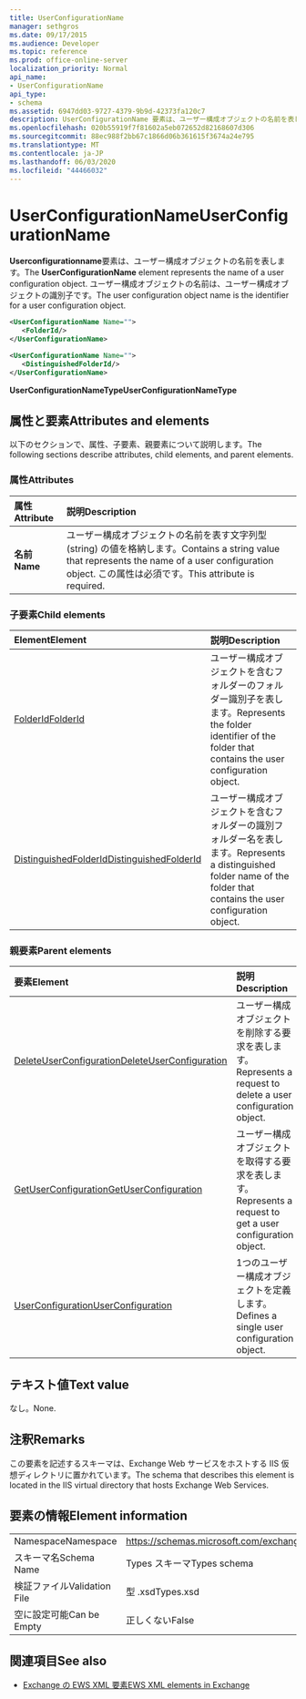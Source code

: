 ```yaml
---
title: UserConfigurationName
manager: sethgros
ms.date: 09/17/2015
ms.audience: Developer
ms.topic: reference
ms.prod: office-online-server
localization_priority: Normal
api_name:
- UserConfigurationName
api_type:
- schema
ms.assetid: 6947dd03-9727-4379-9b9d-42373fa120c7
description: UserConfigurationName 要素は、ユーザー構成オブジェクトの名前を表します。 ユーザー構成オブジェクトの名前は、ユーザー構成オブジェクトの識別子です。
ms.openlocfilehash: 020b55919f7f81602a5eb072652d82168607d306
ms.sourcegitcommit: 88ec988f2bb67c1866d06b361615f3674a24e795
ms.translationtype: MT
ms.contentlocale: ja-JP
ms.lasthandoff: 06/03/2020
ms.locfileid: "44466032"
---
```

# <a name="userconfigurationname"></a><span data-ttu-id="177d3-104">UserConfigurationName</span><span class="sxs-lookup"><span data-stu-id="177d3-104">UserConfigurationName</span></span>

<span data-ttu-id="177d3-105">**Userconfigurationname**要素は、ユーザー構成オブジェクトの名前を表します。</span><span class="sxs-lookup"><span data-stu-id="177d3-105">The **UserConfigurationName** element represents the name of a user configuration object.</span></span> <span data-ttu-id="177d3-106">ユーザー構成オブジェクトの名前は、ユーザー構成オブジェクトの識別子です。</span><span class="sxs-lookup"><span data-stu-id="177d3-106">The user configuration object name is the identifier for a user configuration object.</span></span> 
  
```XML
<UserConfigurationName Name="">
   <FolderId/>
</UserConfigurationName>
```

```XML
<UserConfigurationName Name="">
   <DistinguishedFolderId/> 
</UserConfigurationName>
```

<span data-ttu-id="177d3-107">**UserConfigurationNameType**</span><span class="sxs-lookup"><span data-stu-id="177d3-107">**UserConfigurationNameType**</span></span>

## <a name="attributes-and-elements"></a><span data-ttu-id="177d3-108">属性と要素</span><span class="sxs-lookup"><span data-stu-id="177d3-108">Attributes and elements</span></span>

<span data-ttu-id="177d3-109">以下のセクションで、属性、子要素、親要素について説明します。</span><span class="sxs-lookup"><span data-stu-id="177d3-109">The following sections describe attributes, child elements, and parent elements.</span></span>
  
### <a name="attributes"></a><span data-ttu-id="177d3-110">属性</span><span class="sxs-lookup"><span data-stu-id="177d3-110">Attributes</span></span>

|<span data-ttu-id="177d3-111">**属性**</span><span class="sxs-lookup"><span data-stu-id="177d3-111">**Attribute**</span></span>|<span data-ttu-id="177d3-112">**説明**</span><span class="sxs-lookup"><span data-stu-id="177d3-112">**Description**</span></span>|
|:-----|:-----|
|<span data-ttu-id="177d3-113">**名前**</span><span class="sxs-lookup"><span data-stu-id="177d3-113">**Name**</span></span> <br/> |<span data-ttu-id="177d3-114">ユーザー構成オブジェクトの名前を表す文字列型 (string) の値を格納します。</span><span class="sxs-lookup"><span data-stu-id="177d3-114">Contains a string value that represents the name of a user configuration object.</span></span> <span data-ttu-id="177d3-115">この属性は必須です。</span><span class="sxs-lookup"><span data-stu-id="177d3-115">This attribute is required.</span></span>  <br/> |
   
### <a name="child-elements"></a><span data-ttu-id="177d3-116">子要素</span><span class="sxs-lookup"><span data-stu-id="177d3-116">Child elements</span></span>

|<span data-ttu-id="177d3-117">**Element**</span><span class="sxs-lookup"><span data-stu-id="177d3-117">**Element**</span></span>|<span data-ttu-id="177d3-118">**説明**</span><span class="sxs-lookup"><span data-stu-id="177d3-118">**Description**</span></span>|
|:-----|:-----|
|[<span data-ttu-id="177d3-119">FolderId</span><span class="sxs-lookup"><span data-stu-id="177d3-119">FolderId</span></span>](folderid.md) <br/> |<span data-ttu-id="177d3-120">ユーザー構成オブジェクトを含むフォルダーのフォルダー識別子を表します。</span><span class="sxs-lookup"><span data-stu-id="177d3-120">Represents the folder identifier of the folder that contains the user configuration object.</span></span>  <br/> |
|[<span data-ttu-id="177d3-121">DistinguishedFolderId</span><span class="sxs-lookup"><span data-stu-id="177d3-121">DistinguishedFolderId</span></span>](distinguishedfolderid.md) <br/> |<span data-ttu-id="177d3-122">ユーザー構成オブジェクトを含むフォルダーの識別フォルダー名を表します。</span><span class="sxs-lookup"><span data-stu-id="177d3-122">Represents a distinguished folder name of the folder that contains the user configuration object.</span></span>  <br/> |
   
### <a name="parent-elements"></a><span data-ttu-id="177d3-123">親要素</span><span class="sxs-lookup"><span data-stu-id="177d3-123">Parent elements</span></span>

|<span data-ttu-id="177d3-124">**要素**</span><span class="sxs-lookup"><span data-stu-id="177d3-124">**Element**</span></span>|<span data-ttu-id="177d3-125">**説明**</span><span class="sxs-lookup"><span data-stu-id="177d3-125">**Description**</span></span>|
|:-----|:-----|
|[<span data-ttu-id="177d3-126">DeleteUserConfiguration</span><span class="sxs-lookup"><span data-stu-id="177d3-126">DeleteUserConfiguration</span></span>](deleteuserconfiguration.md) <br/> |<span data-ttu-id="177d3-127">ユーザー構成オブジェクトを削除する要求を表します。</span><span class="sxs-lookup"><span data-stu-id="177d3-127">Represents a request to delete a user configuration object.</span></span>  <br/> |
|[<span data-ttu-id="177d3-128">GetUserConfiguration</span><span class="sxs-lookup"><span data-stu-id="177d3-128">GetUserConfiguration</span></span>](getuserconfiguration.md) <br/> |<span data-ttu-id="177d3-129">ユーザー構成オブジェクトを取得する要求を表します。</span><span class="sxs-lookup"><span data-stu-id="177d3-129">Represents a request to get a user configuration object.</span></span>  <br/> |
|[<span data-ttu-id="177d3-130">UserConfiguration</span><span class="sxs-lookup"><span data-stu-id="177d3-130">UserConfiguration</span></span>](userconfiguration.md) <br/> |<span data-ttu-id="177d3-131">1つのユーザー構成オブジェクトを定義します。</span><span class="sxs-lookup"><span data-stu-id="177d3-131">Defines a single user configuration object.</span></span>  <br/> |
   
## <a name="text-value"></a><span data-ttu-id="177d3-132">テキスト値</span><span class="sxs-lookup"><span data-stu-id="177d3-132">Text value</span></span>

<span data-ttu-id="177d3-133">なし。</span><span class="sxs-lookup"><span data-stu-id="177d3-133">None.</span></span>
  
## <a name="remarks"></a><span data-ttu-id="177d3-134">注釈</span><span class="sxs-lookup"><span data-stu-id="177d3-134">Remarks</span></span>

<span data-ttu-id="177d3-135">この要素を記述するスキーマは、Exchange Web サービスをホストする IIS 仮想ディレクトリに置かれています。</span><span class="sxs-lookup"><span data-stu-id="177d3-135">The schema that describes this element is located in the IIS virtual directory that hosts Exchange Web Services.</span></span>
  
## <a name="element-information"></a><span data-ttu-id="177d3-136">要素の情報</span><span class="sxs-lookup"><span data-stu-id="177d3-136">Element information</span></span>

|||
|:-----|:-----|
|<span data-ttu-id="177d3-137">Namespace</span><span class="sxs-lookup"><span data-stu-id="177d3-137">Namespace</span></span>  <br/> |https://schemas.microsoft.com/exchange/services/2006/types  <br/> |
|<span data-ttu-id="177d3-138">スキーマ名</span><span class="sxs-lookup"><span data-stu-id="177d3-138">Schema Name</span></span>  <br/> |<span data-ttu-id="177d3-139">Types スキーマ</span><span class="sxs-lookup"><span data-stu-id="177d3-139">Types schema</span></span>  <br/> |
|<span data-ttu-id="177d3-140">検証ファイル</span><span class="sxs-lookup"><span data-stu-id="177d3-140">Validation File</span></span>  <br/> |<span data-ttu-id="177d3-141">型 .xsd</span><span class="sxs-lookup"><span data-stu-id="177d3-141">Types.xsd</span></span>  <br/> |
|<span data-ttu-id="177d3-142">空に設定可能</span><span class="sxs-lookup"><span data-stu-id="177d3-142">Can be Empty</span></span>  <br/> |<span data-ttu-id="177d3-143">正しくない</span><span class="sxs-lookup"><span data-stu-id="177d3-143">False</span></span>  <br/> |
   
## <a name="see-also"></a><span data-ttu-id="177d3-144">関連項目</span><span class="sxs-lookup"><span data-stu-id="177d3-144">See also</span></span>

- [<span data-ttu-id="177d3-145">Exchange の EWS XML 要素</span><span class="sxs-lookup"><span data-stu-id="177d3-145">EWS XML elements in Exchange</span></span>](ews-xml-elements-in-exchange.md)


